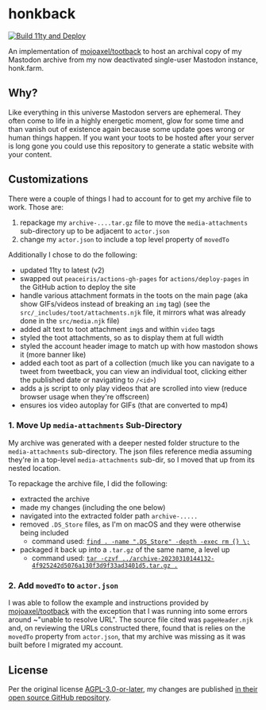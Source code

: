 # honkback

[![Build 11ty and Deploy](https://github.com/edm00se/honkback/actions/workflows/build.yml/badge.svg)](https://github.com/edm00se/honkback/actions/workflows/build.yml)

An implementation of [mojoaxel/tootback](https://github.com/mojoaxel/tootback) to host an archival copy of my Mastodon archive from my now deactivated single-user Mastodon instance, honk.farm.

## Why?

Like everything in this universe Mastodon servers are ephemeral. They often come to life in a highly energetic moment, glow for some time and than vanish out of existence again because some update goes wrong or human things happen.
If you want your toots to be hosted after your server is long gone you could use this repository to generate a static website with your content.

## Customizations

There were a couple of things I had to account for to get my archive file to work. Those are:

1. repackage my `archive-....tar.gz` file to move the `media-attachments` sub-directory up to be adjacent to `actor.json`
2. change my `actor.json` to include a top level property of `movedTo`

Additionally I chose to do the following:

- updated 11ty to latest (v2)
- swapped out `peaceiris/actions-gh-pages` for `actions/deploy-pages` in the GitHub action to deploy the site
- handle various attachment formats in the toots on the main page (aka show GIFs/videos instead of breaking an `img` tag) (see the `src/_includes/toot/attachments.njk` file, it mirrors what was already done in the `src/media.njk` file)
- added alt text to toot attachment `img`s and within `video` tags
- styled the toot attachments, so as to display them at full width
- styled the account header image to match up with how mastodon shows it (more banner like)
- added each toot as part of a collection (much like you can navigate to a tweet from tweetback, you can view an individual toot, clicking either the published date or navigating to `/<id>`)
- adds a js script to only play videos that are scrolled into view (reduce browser usage when they're offscreen)
- ensures ios video autoplay for GIFs (that are converted to mp4)

### 1. Move Up `media-attachments` Sub-Directory

My archive was generated with a deeper nested folder structure to the `media-attachments` sub-directory. The json files reference media assuming they're in a top-level `media-attachments` sub-dir, so I moved that up from its nested location.

To repackage the archive file, I did the following:

- extracted the archive
- made my changes (including the one below)
- navigated into the extracted folder path `archive-.....`
- removed `.DS_Store` files, as I'm on macOS and they were otherwise being included
  - command used: [`find . -name ".DS_Store" -depth -exec rm {} \;`](https://explainshell.com/explain?cmd=find+.+-name+%22.DS_Store%22+-depth+-exec+rm+%7B%7D+%5C%3B)
- packaged it back up into a `.tar.gz` of the same name, a level up
  - command used: [`tar -czvf ../archive-20230310144132-4f925242d5076a130f3d9f33ad3401d5.tar.gz .`](https://explainshell.com/explain?cmd=tar+-czvf+..%2Farchive-20230310144132-4f925242d5076a130f3d9f33ad3401d5.tar.gz+.)

### 2. Add `movedTo` to `actor.json`

I was able to follow the example and instructions provided by [mojoaxel/tootback](https://github.com/mojoaxel/tootback) with the exception that I was running into some errors around ~"unable to resolve URL". The source file cited was `pageHeader.njk` and, on reviewing the URLs constructed there, found that is relies on the `movedTo` property from `actor.json`, that my archive was missing as it was built before I migrated my account.

## License

Per the original license [AGPL-3.0-or-later]([./LICENSE](https://github.com/mojoaxel/tootback/blob/main/LICENSE)), my changes are published [in their open source GitHub repository](https://github.com/edm00se/honkback).
